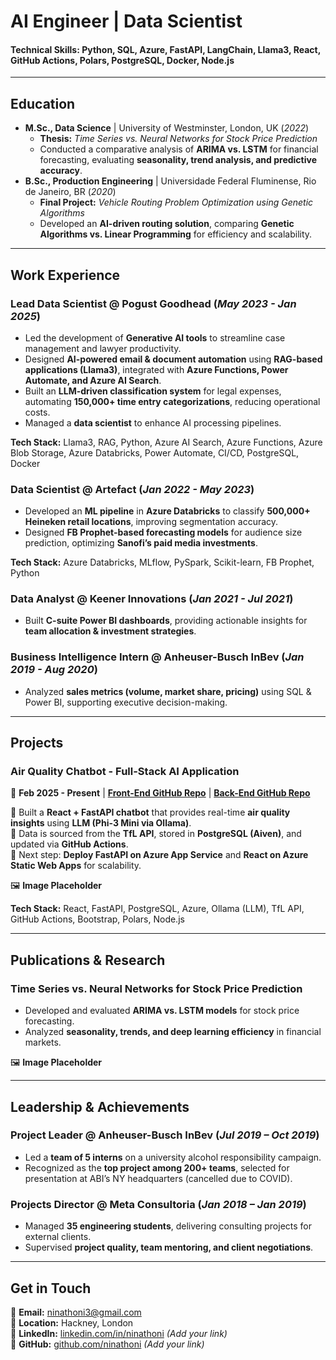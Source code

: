 # AI Engineer | Data Scientist  

#### **Technical Skills:** Python, SQL, Azure, FastAPI, LangChain, Llama3, React, GitHub Actions, Polars, PostgreSQL, Docker, Node.js  

---

## **Education**  
- **M.Sc., Data Science** | University of Westminster, London, UK (_2022_)  
  - **Thesis:** *Time Series vs. Neural Networks for Stock Price Prediction*  
  - Conducted a comparative analysis of **ARIMA vs. LSTM** for financial forecasting, evaluating **seasonality, trend analysis, and predictive accuracy**.  
- **B.Sc., Production Engineering** | Universidade Federal Fluminense, Rio de Janeiro, BR (_2020_)  
  - **Final Project:** *Vehicle Routing Problem Optimization using Genetic Algorithms*  
  - Developed an **AI-driven routing solution**, comparing **Genetic Algorithms vs. Linear Programming** for efficiency and scalability.  

---

## **Work Experience**  

### **Lead Data Scientist @ Pogust Goodhead (_May 2023 - Jan 2025_)**  
- Led the development of **Generative AI tools** to streamline case management and lawyer productivity.  
- Designed **AI-powered email & document automation** using **RAG-based applications (Llama3)**, integrated with **Azure Functions, Power Automate, and Azure AI Search**.  
- Built an **LLM-driven classification system** for legal expenses, automating **150,000+ time entry categorizations**, reducing operational costs.  
- Managed a **data scientist** to enhance AI processing pipelines.  

**Tech Stack:** Llama3, RAG, Python, Azure AI Search, Azure Functions, Azure Blob Storage, Azure Databricks, Power Automate, CI/CD, PostgreSQL, Docker  

### **Data Scientist @ Artefact (_Jan 2022 - May 2023_)**  
- Developed an **ML pipeline** in **Azure Databricks** to classify **500,000+ Heineken retail locations**, improving segmentation accuracy.  
- Designed **FB Prophet-based forecasting models** for audience size prediction, optimizing **Sanofi’s paid media investments**.  

**Tech Stack:** Azure Databricks, MLflow, PySpark, Scikit-learn, FB Prophet, Python  

### **Data Analyst @ Keener Innovations (_Jan 2021 - Jul 2021_)**  
- Built **C-suite Power BI dashboards**, providing actionable insights for **team allocation & investment strategies**.  

### **Business Intelligence Intern @ Anheuser-Busch InBev (_Jan 2019 - Aug 2020_)**  
- Analyzed **sales metrics (volume, market share, pricing)** using SQL & Power BI, supporting executive decision-making.  

---

## **Projects**  

### **Air Quality Chatbot - Full-Stack AI Application**  
📅 **Feb 2025 - Present** | **[Front-End GitHub Repo](#)** | **[Back-End GitHub Repo](#)**  

🔹 Built a **React + FastAPI chatbot** that provides real-time **air quality insights** using **LLM (Phi-3 Mini via Ollama)**.  
🔹 Data is sourced from the **TfL API**, stored in **PostgreSQL (Aiven)**, and updated via **GitHub Actions**.  
🔹 Next step: **Deploy FastAPI on Azure App Service** and **React on Azure Static Web Apps** for scalability.  

🖼️ **Image Placeholder**  

**Tech Stack:** React, FastAPI, PostgreSQL, Azure, Ollama (LLM), TfL API, GitHub Actions, Bootstrap, Polars, Node.js  

---

## **Publications & Research**  

### **Time Series vs. Neural Networks for Stock Price Prediction**  
- Developed and evaluated **ARIMA vs. LSTM models** for stock price forecasting.  
- Analyzed **seasonality, trends, and deep learning efficiency** in financial markets.  

🖼️ **Image Placeholder**  

---

## **Leadership & Achievements**  

### **Project Leader @ Anheuser-Busch InBev (_Jul 2019 – Oct 2019_)**  
- Led a **team of 5 interns** on a university alcohol responsibility campaign.  
- Recognized as the **top project among 200+ teams**, selected for presentation at ABI’s NY headquarters (cancelled due to COVID).  

### **Projects Director @ Meta Consultoria (_Jan 2018 – Jan 2019_)**  
- Managed **35 engineering students**, delivering consulting projects for external clients.  
- Supervised **project quality, team mentoring, and client negotiations**.  

---

## **Get in Touch**  
📩 **Email:** [ninathoni3@gmail.com](mailto:ninathoni3@gmail.com)  
📍 **Location:** Hackney, London  
🔗 **LinkedIn:** [linkedin.com/in/ninathoni](#) _(Add your link)_  
🔗 **GitHub:** [github.com/ninathoni](#) _(Add your link)_  
